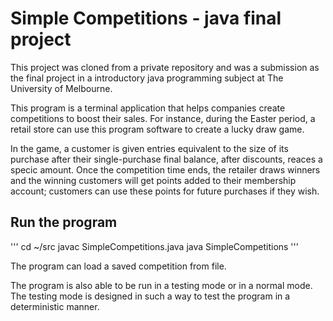 # Simple Competitions - java final project

This project was cloned from a private repository and was a submission as the final project in a introductory java programming subject at The University of Melbourne.

This program is a terminal application that helps companies create competitions to boost their sales. For instance, during the Easter period, a retail store can use this program software to create a lucky draw game. 

In the game, a customer is given entries equivalent to the size of its purchase after their single-purchase final balance, after discounts, reaces a specic amount. Once the competition time ends, the retailer draws winners and the winning customers will get points added to their membership account; customers can use these points for future purchases if they wish.

## Run the program

'''
cd ~/src
javac SimpleCompetitions.java
java SimpleCompetitions
'''

The program can load a saved competition from file.

The program is also able to be run in a testing mode or in a normal mode. The testing mode is designed in such a way to test the program in a deterministic manner.
